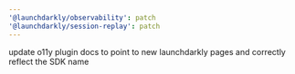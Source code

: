 ```yaml
---
'@launchdarkly/observability': patch
'@launchdarkly/session-replay': patch
---
```


update o11y plugin docs to point to new launchdarkly pages and correctly reflect the SDK name
